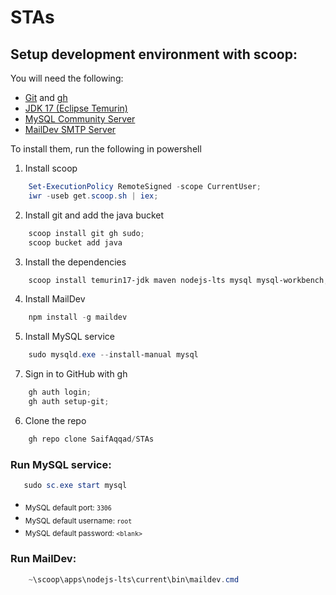 # STAs

## Setup development environment with scoop:
You will need the following:
* [Git](https://git-scm.com/) and [gh](https://cli.github.com/)
* [JDK 17  (Eclipse Temurin)](https://adoptium.net/)
* [MySQL Community Server](https://dev.mysql.com/downloads/mysql/)
* [MailDev SMTP Server](https://github.com/maildev/maildev)

To install them, run the following in powershell

1. Install scoop
```Powershell
    Set-ExecutionPolicy RemoteSigned -scope CurrentUser;
    iwr -useb get.scoop.sh | iex;
```

2. Install git and add the java bucket
```powershell
    scoop install git gh sudo;
    scoop bucket add java
```

3. Install the dependencies
```powershell
    scoop install temurin17-jdk maven nodejs-lts mysql mysql-workbench;
```

4. Install MailDev
```powershell
    npm install -g maildev
```

5. Install MySQL service
```powershell
    sudo mysqld.exe --install-manual mysql
```

7. Sign in to GitHub with gh
```powershell
    gh auth login;
    gh auth setup-git;
```

6. Clone the repo
```powershell
    gh repo clone SaifAqqad/STAs
```

### Run MySQL service:
```powershell
   sudo sc.exe start mysql
```

* <sub>MySQL default port: `3306`</sub>
* <sub>MySQL default username: `root`</sub>
* <sub>MySQL default password: `<blank>`</sub>

### Run MailDev:
```powershell
    ~\scoop\apps\nodejs-lts\current\bin\maildev.cmd
```
